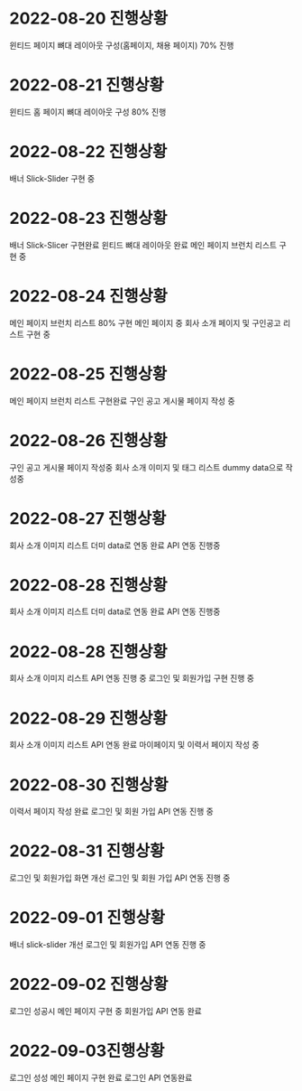 # 2022-08-20  진행상황
윈티드 페이지 뼈대 레이아웃 구성(홈페이지, 채용 페이지) 70% 진행

# 2022-08-21  진행상황
윈티드 홈 페이지 뼈대 레이아웃 구성 80% 진행

# 2022-08-22  진행상황
 배너 Slick-Slider 구현 중 
 
# 2022-08-23  진행상황
 배너 Slick-Slicer 구현완료
 윈티드 뼈대 레이아웃 완료
 메인 페이지 브런치 리스트 구현 중

# 2022-08-24  진행상황
 메인 페이지 브런치 리스트 80% 구현
 메인 페이지 중 회사 소개 페이지 및 구인공고 리스트 구현 중
 
# 2022-08-25  진행상황
 메인 페이지 브런치 리스트 구현완료
 구인 공고 게시물 페이지 작성 중 
 
# 2022-08-26  진행상황
구인 공고 게시물 페이지 작성중
회사 소개 이미지 및 태그 리스트 dummy data으로 작성중

# 2022-08-27  진행상황
회사 소개 이미지 리스트 더미 data로 연동 완료 API 연동 진행중

# 2022-08-28  진행상황
회사 소개 이미지 리스트 더미 data로 연동 완료 API 연동 진행중

# 2022-08-28  진행상황
회사 소개 이미지 리스트 API 연동 진행 중
로그인 및 회원가입 구현 진행 중

# 2022-08-29  진행상황
회사 소개 이미지 리스트 API 연동 완료
마이페이지 및 이력서 페이지 작성 중

# 2022-08-30  진행상황
이력서 페이지 작성 완료
로그인 및 회원 가입 API 연동 진행 중

# 2022-08-31  진행상황
로그인 및 회원가입 화면 개선 
로그인 및 회원 가입 API 연동 진행 중

# 2022-09-01 진행상황
배너 slick-slider 개선
로그인 및 회원가입 API 연동 진행 중

# 2022-09-02 진행상황
로그인 성공시 메인 페이지 구현 중
회원가입 API 연동 완료

# 2022-09-03진행상황
로그인 성성 메인 페이지 구현 완료
로그인 API 연동완료
